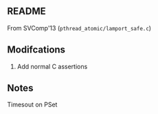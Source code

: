 ## README
From SVComp'13 (`pthread_atomic/lamport_safe.c`)

## Modifcations
1. Add normal C assertions

## Notes
Timesout on PSet
